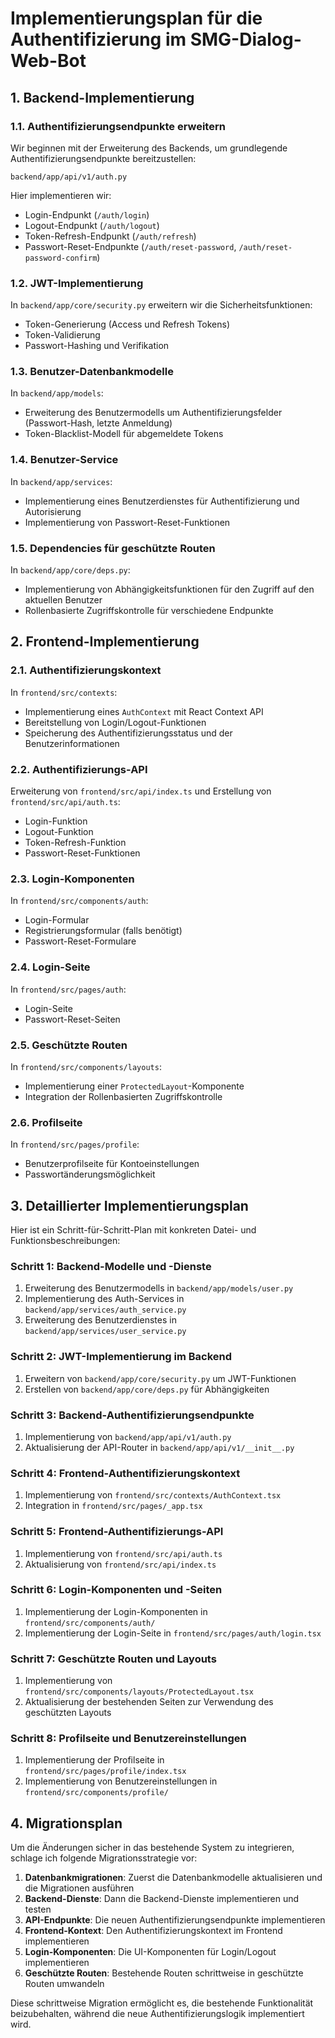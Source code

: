 # Implementierungsplan für die Authentifizierung im SMG-Dialog-Web-Bot

## 1. Backend-Implementierung

### 1.1. Authentifizierungsendpunkte erweitern

Wir beginnen mit der Erweiterung des Backends, um grundlegende Authentifizierungsendpunkte bereitzustellen:

```
backend/app/api/v1/auth.py
```
Hier implementieren wir:
- Login-Endpunkt (`/auth/login`)
- Logout-Endpunkt (`/auth/logout`)
- Token-Refresh-Endpunkt (`/auth/refresh`)
- Passwort-Reset-Endpunkte (`/auth/reset-password`, `/auth/reset-password-confirm`)

### 1.2. JWT-Implementierung

In `backend/app/core/security.py` erweitern wir die Sicherheitsfunktionen:
- Token-Generierung (Access und Refresh Tokens)
- Token-Validierung
- Passwort-Hashing und Verifikation

### 1.3. Benutzer-Datenbankmodelle

In `backend/app/models`:
- Erweiterung des Benutzermodells um Authentifizierungsfelder (Passwort-Hash, letzte Anmeldung)
- Token-Blacklist-Modell für abgemeldete Tokens

### 1.4. Benutzer-Service

In `backend/app/services`:
- Implementierung eines Benutzerdienstes für Authentifizierung und Autorisierung
- Implementierung von Passwort-Reset-Funktionen

### 1.5. Dependencies für geschützte Routen

In `backend/app/core/deps.py`:
- Implementierung von Abhängigkeitsfunktionen für den Zugriff auf den aktuellen Benutzer
- Rollenbasierte Zugriffskontrolle für verschiedene Endpunkte

## 2. Frontend-Implementierung

### 2.1. Authentifizierungskontext

In `frontend/src/contexts`:
- Implementierung eines `AuthContext` mit React Context API
- Bereitstellung von Login/Logout-Funktionen 
- Speicherung des Authentifizierungsstatus und der Benutzerinformationen

### 2.2. Authentifizierungs-API

Erweiterung von `frontend/src/api/index.ts` und Erstellung von `frontend/src/api/auth.ts`:
- Login-Funktion
- Logout-Funktion
- Token-Refresh-Funktion
- Passwort-Reset-Funktionen

### 2.3. Login-Komponenten

In `frontend/src/components/auth`:
- Login-Formular
- Registrierungsformular (falls benötigt)
- Passwort-Reset-Formulare

### 2.4. Login-Seite

In `frontend/src/pages/auth`:
- Login-Seite
- Passwort-Reset-Seiten

### 2.5. Geschützte Routen

In `frontend/src/components/layouts`:
- Implementierung einer `ProtectedLayout`-Komponente
- Integration der Rollenbasierten Zugriffskontrolle

### 2.6. Profilseite

In `frontend/src/pages/profile`:
- Benutzerprofilseite für Kontoeinstellungen
- Passwortänderungsmöglichkeit

## 3. Detaillierter Implementierungsplan

Hier ist ein Schritt-für-Schritt-Plan mit konkreten Datei- und Funktionsbeschreibungen:

### Schritt 1: Backend-Modelle und -Dienste

1. Erweiterung des Benutzermodells in `backend/app/models/user.py`
2. Implementierung des Auth-Services in `backend/app/services/auth_service.py`
3. Erweiterung des Benutzerdienstes in `backend/app/services/user_service.py`

### Schritt 2: JWT-Implementierung im Backend

1. Erweitern von `backend/app/core/security.py` um JWT-Funktionen
2. Erstellen von `backend/app/core/deps.py` für Abhängigkeiten

### Schritt 3: Backend-Authentifizierungsendpunkte

1. Implementierung von `backend/app/api/v1/auth.py`
2. Aktualisierung der API-Router in `backend/app/api/v1/__init__.py`

### Schritt 4: Frontend-Authentifizierungskontext

1. Implementierung von `frontend/src/contexts/AuthContext.tsx`
2. Integration in `frontend/src/pages/_app.tsx`

### Schritt 5: Frontend-Authentifizierungs-API

1. Implementierung von `frontend/src/api/auth.ts`
2. Aktualisierung von `frontend/src/api/index.ts`

### Schritt 6: Login-Komponenten und -Seiten

1. Implementierung der Login-Komponenten in `frontend/src/components/auth/`
2. Implementierung der Login-Seite in `frontend/src/pages/auth/login.tsx`

### Schritt 7: Geschützte Routen und Layouts

1. Implementierung von `frontend/src/components/layouts/ProtectedLayout.tsx`
2. Aktualisierung der bestehenden Seiten zur Verwendung des geschützten Layouts

### Schritt 8: Profilseite und Benutzereinstellungen

1. Implementierung der Profilseite in `frontend/src/pages/profile/index.tsx`
2. Implementierung von Benutzereinstellungen in `frontend/src/components/profile/`

## 4. Migrationsplan

Um die Änderungen sicher in das bestehende System zu integrieren, schlage ich folgende Migrationsstrategie vor:

1. **Datenbankmigrationen**: Zuerst die Datenbankmodelle aktualisieren und die Migrationen ausführen
2. **Backend-Dienste**: Dann die Backend-Dienste implementieren und testen
3. **API-Endpunkte**: Die neuen Authentifizierungsendpunkte implementieren
4. **Frontend-Kontext**: Den Authentifizierungskontext im Frontend implementieren
5. **Login-Komponenten**: Die UI-Komponenten für Login/Logout implementieren
6. **Geschützte Routen**: Bestehende Routen schrittweise in geschützte Routen umwandeln

Diese schrittweise Migration ermöglicht es, die bestehende Funktionalität beizubehalten, während die neue Authentifizierungslogik implementiert wird. 